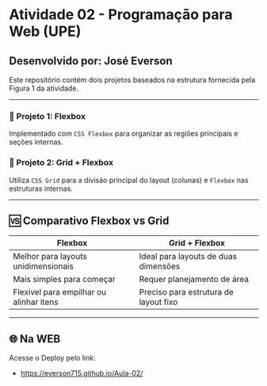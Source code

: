 # Atividade 02 - Programação para Web (UPE)

## Desenvolvido por: José Everson

Este repositório contém dois projetos baseados na estrutura fornecida pela Figura 1 da atividade.

---

### 📁 Projeto 1: Flexbox
Implementado com `CSS Flexbox` para organizar as regiões principais e seções internas.

### 📁 Projeto 2: Grid + Flexbox
Utiliza `CSS Grid` para a divisão principal do layout (colunas) e `Flexbox` nas estruturas internas.

---

## 🆚 Comparativo Flexbox vs Grid

| Flexbox | Grid + Flexbox |
|--------|----------------|
| Melhor para layouts unidimensionais | Ideal para layouts de duas dimensões |
| Mais simples para começar | Requer planejamento de área |
| Flexível para empilhar ou alinhar itens | Preciso para estrutura de layout fixo |

---

## 🌐 Na WEB

Acesse o Deploy pelo link:
   - https://everson715.github.io/Aula-02/

